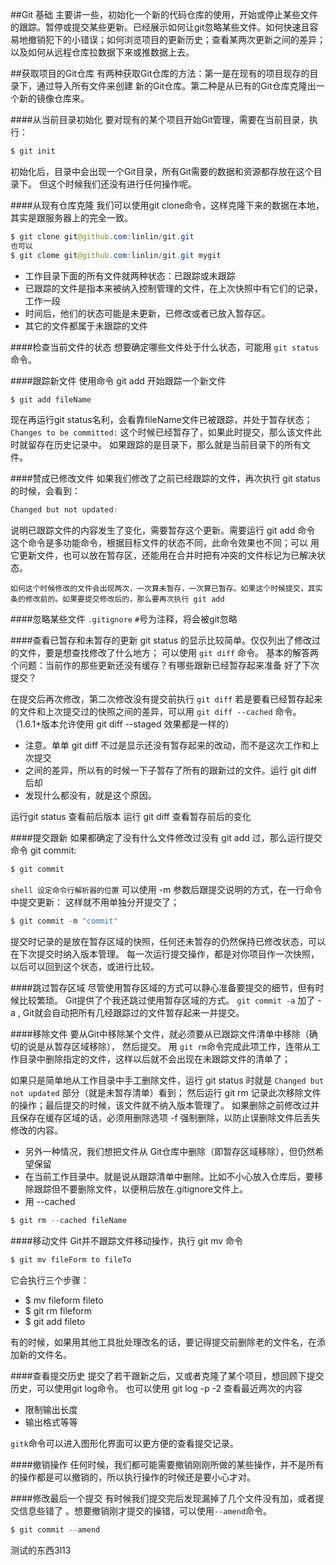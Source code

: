 ##Git 基础
主要讲一些，初始化一个新的代码仓库的使用，开始或停止某些文件的跟踪。暂停或提交某些更新。已经展示如何让git忽略某些文件。如何快速且容易地撤销犯下的小错误；如何浏览项目的更新历史；查看某两次更新之间的差异；以及如何从远程仓库拉数据下来或推数据上去。

##获取项目的Git仓库
有两种获取Git仓库的方法：第一是在现有的项目现存的目录下，通过导入所有文件来创建
新的Git仓库。第二种是从已有的Git仓库克隆出一个新的镜像仓库来。

####从当前目录初始化
要对现有的某个项目开始Git管理，需要在当前目录，执行：
```java
$ git init
```
初始化后，目录中会出现一个Git目录，所有Git需要的数据和资源都存放在这个目录下。
但这个时候我们还没有进行任何操作呢。

####从现有仓库克隆
我们可以使用git clone命令，这样克隆下来的数据在本地，其实是跟服务器上的完全一致。

```java
$ git clone git@github.com:linlin/git.git
也可以
$ git clome git@github.com:linlin/git.git mygit
```

* 工作目录下面的所有文件就两种状态：已跟踪或未跟踪
* 已跟踪的文件是指本来被纳入控制管理的文件，在上次快照中有它们的记录，工作一段
* 时间后，他们的状态可能是未更新，已修改或者已放入暂存区。
* 其它的文件都属于未跟踪的文件


####检查当前文件的状态
想要确定哪些文件处于什么状态，可能用 `git status` 命令。


####跟踪新文件
使用命令 git add 开始跟踪一个新文件
```java
$ git add fileName
```
现在再运行git status名利，会看靠fileName文件已被跟踪，并处于暂存状态；
`Changes to be committed:`
这个时候已经暂存了，如果此时提交，那么该文件此时就留存在历史记录中。
如果跟踪的是目录下，那么就是当前目录下的所有文件。

####赞成已修改文件
如果我们修改了之前已经跟踪的文件，再次执行 git status 的时候，会看到：
```java
Changed but not updated:
```
说明已跟踪文件的内容发生了变化，需要暂存这个更新。需要运行 git add 命令
这个命令是多功能命令，根据目标文件的状态不同，此命令效果也不同；可以
用它更新文件，也可以放在暂存区，还能用在合并时把有冲突的文件标记为已解决状态。

`如何这个时候修改的文件会出现两次，一次算未暂存，一次算已暂存。如果这个时候提交，其实条的修改前的。如果要提交修改后的，那么要再次执行 git add`

####忽略某些文件
`.gitignore`
`#`号为注释，将会被git忽略

####查看已暂存和未暂存的更新
git status 的显示比较简单。仅仅列出了修改过的文件，要是想查找修改了什么地方；
可以使用 `git diff` 命令。
基本的解答两个问题：当前作的那些更新还没有缓存？有哪些跟新已经暂存起来准备
好了下次提交？

在提交后再次修改，第二次修改没有提交前执行 `git diff` 
若是要看已经暂存起来的文件和上次提交过的快照之间的差异，可以用 `git diff --cached`
命令。（1.6.1+版本允许使用 git diff --staged 效果都是一样的）

* 注意。单单 git diff 不过是显示还没有暂存起来的改动，而不是这次工作和上次提交
* 之间的差异，所以有的时候一下子暂存了所有的跟新过的文件。运行 git diff 后却
* 发现什么都没有，就是这个原因。

运行git status 查看前后版本
运行 git diff 查看暂存前后的变化

####提交跟新
如果都确定了没有什么文件修改过没有 git add 过，那么运行提交命令 git commit:
```java
$ git commit
```
`shell 设定命令行解析器的位置`
可以使用 -m 参数后跟提交说明的方式，在一行命令中提交更新：
这样就不用单独分开提交了；
```java
$ git commit -m "commit"
```
提交时记录的是放在暂存区域的快照，任何还未暂存的仍然保持已修改状态，可以在下次提交时纳入版本管理。
每一次运行提交操作，都是对你项目作一次快照，以后可以回到这个状态，或进行比较。

####跳过暂存区域
尽管使用暂存区域的方式可以静心准备要提交的细节，但有时候比较繁琐。
Git提供了个我还跳过使用暂存区域的方式。
`git commit -a` 加了 -a , Git就会自动把所有几经跟踪过的文件暂存起来一并提交。

####移除文件
要从Git中移除某个文件，就必须要从已跟踪文件清单中移除（确切的说是从暂存区域移除），
然后提交。 用  `git rm`命令完成此项工作，连带从工作目录中删除指定的文件，这样以后就不会出现在未跟踪文件的清单了；

如果只是简单地从工作目录中手工删除文件，运行 git status 时就是
`Changed but not updated` 部分（就是未暂存清单）看到；
然后运行 git rm 记录此次移除文件的操作；最后提交的时候，该文件就不纳入版本管理了。
如果删除之前修改过并且保存在缓存区域的话，必须用删除选项 -f 强制删除，以防止误删除文件后丢失修改的内容。

* 另外一种情况，我们想把文件从 Git仓库中删除（即暂存区域移除），但仍然希望保留
* 在当前工作目录中。就是说从跟踪清单中删除。比如不小心放入仓库后，要移除跟踪但不要删除文件，以便稍后放在.gitignore文件上。
* 用 --cached

```java
$ git rm --cached fileName
```

####移动文件
Git并不跟踪文件移动操作，执行 git mv 命令
```java
$ git mv fileForm to fileTo
```
它会执行三个步骤：
* $ mv fileform fileto
* $ git rm fileform
* $ git add fileto

有的时候，如果用其他工具批处理改名的话，要记得提交前删除老的文件名，在添加新的文件名。

####查看提交历史
提交了若干跟新之后，又或者克隆了某个项目，想回顾下提交历史，可以使用git log命令。
也可以使用 git log -p -2 查看最近两次的内容

* 限制输出长度
* 输出格式等等


`gitk`命令可以进入图形化界面可以更方便的查看提交记录。

####撤销操作
任何时候，我们都可能需要撤销刚刚所做的某些操作，并不是所有的操作都是可以撤销的，所以执行操作的时候还是要小心才对。

####修改最后一个提交
有时候我们提交完后发现漏掉了几个文件没有加，或者提交信息些错了
。想要撤销刚才提交的操错，可以使用`--amend`命令。
```java
$ git commit --amend 
```
测试的东西3l13
